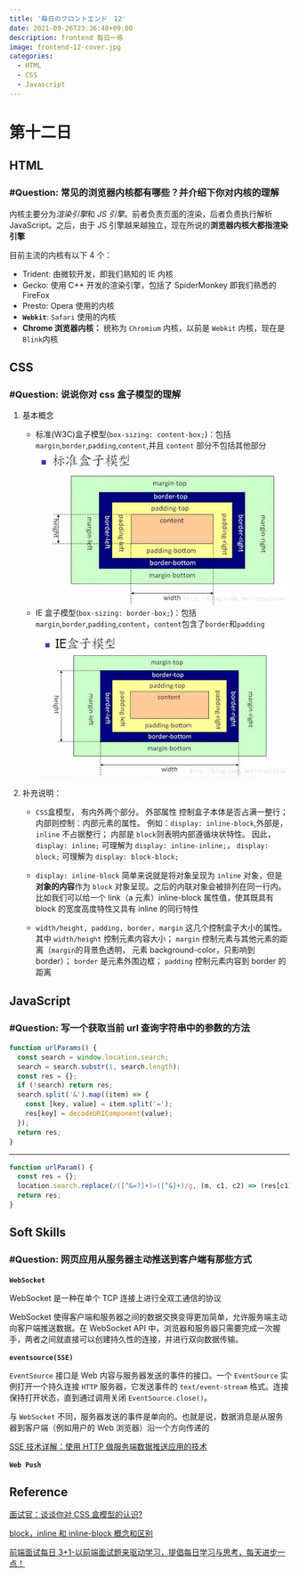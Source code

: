 ```yaml
---
title: '毎日のフロントエンド　12'
date: 2021-09-26T23:36:48+09:00
description: frontend 每日一练
image: frontend-12-cover.jpg
categories:
  - HTML
  - CSS
  - Javascript
---
```


# 第十二日

## HTML

### **#Question:** 常见的浏览器内核都有哪些？并介绍下你对内核的理解

内核主要分为*渲染引擎*和 _JS 引擎_。前者负责页面的渲染，后者负责执行解析 JavaScript。之后，由于 JS 引擎越来越独立，现在所说的**浏览器内核大都指渲染引擎**

目前主流的内核有以下 4 个：

- Trident: 由微软开发，即我们熟知的 IE 内核
- Gecko: 使用 C++ 开发的渲染引擎，包括了 SpiderMonkey 即我们熟悉的 FireFox
- Presto: Opera 使用的内核
- **`Webkit`**: `Safari` 使用的内核
- **Chrome 浏览器内核：** 统称为 `Chromium` 内核，以前是 `Webkit` 内核，现在是`Blink`内核

## CSS

### **#Question:** 说说你对 css 盒子模型的理解

1. 基本概念

   - 标准(W3C)盒子模型(`box-sizing: content-box;`)：包括 `margin`,`border`,`padding`,`content`,并且 `content` 部分不包括其他部分
     ![标准盒子模型](standard-box.png)
   - IE 盒子模型(`box-sizing: border-box;`)：包括 `margin`,`border`,`padding`,`content`，`content`包含了`border`和`padding`
     ![IE盒子模型](IE-box.png)

2. 补充说明：

   - `CSS`盒模型， 有内外两个部分。 外部属性 控制盒子本体是否占满一整行； 内部则控制：内部元素的属性。 例如：`display: inline-block`,外部是，`inline` 不占据整行； 内部是 `block`则表明内部遵循块状特性。 因此， `display: inline;` 可理解为 `display: inline-inline;`， `display: block;` 可理解为 `display: block-block;`

   - `display: inline-block` 简单来说就是将对象呈现为 `inline` 对象，但是**对象的内容**作为 `block` 对象呈现。之后的内联对象会被排列在同一行内。比如我们可以给一个 link（a 元素）inline-block 属性值，使其既具有 block 的宽度高度特性又具有 inline 的同行特性

   - `width/height, padding, border, margin` 这几个控制盒子大小的属性。 其中 `width/height` 控制元素内容大小； `margin` 控制元素与其他元素的距离（`margin`的背景色透明， 元素 background-color，只影响到 border）； `border` 是元素外围边框； `padding` 控制元素内容到 border 的距离

## JavaScript

### **#Question:** 写一个获取当前 url 查询字符串中的参数的方法

```js
function urlParams() {
  const search = window.location.search;
  search = search.substr(1, search.length);
  const res = {};
  if (!search) return res;
  search.split('&').map((item) => {
    const [key, value] = item.split('=');
    res[key] = decodeURIComponent(value);
  });
  return res;
}
```

---

```js
function urlParam() {
  const res = {};
  location.search.replace(/([^&=?]+)=([^&]+)/g, (m, c1, c2) => (res[c1] = c2));
  return res;
}
```

## Soft Skills

### **#Question:** 网页应用从服务器主动推送到客户端有那些方式

**`WebSocket`**

WebSocket 是一种在单个 TCP 连接上进行全双工通信的协议

WebSocket 使得客户端和服务器之间的数据交换变得更加简单，允许服务端主动向客户端推送数据。在 WebSocket API 中，浏览器和服务器只需要完成一次握手，两者之间就直接可以创建持久性的连接，并进行双向数据传输。

**`eventsource(SSE)`**

`EventSource` 接口是 Web 内容与服务器发送的事件的接口。一个 `EventSource` 实例打开一个持久连接 `HTTP` 服务器，它发送事件的 `text/event-stream` 格式。连接保持打开状态，直到通过调用关闭 `EventSource.close()`。

与 `WebSocket` 不同，服务器发送的事件是单向的。也就是说，数据消息是从服务器到客户端（例如用户的 Web 浏览器）沿一个方向传递的

[SSE 技术详解：使用 HTTP 做服务端数据推送应用的技术](https://www.cnblogs.com/goloving/p/9196066.html)

**`Web Push`**

## Reference

[面试官：谈谈你对 CSS 盒模型的认识?](https://segmentfault.com/a/1190000015235886)

[block，inline 和 inline-block 概念和区别](https://www.cnblogs.com/keithwang/p/3139517.html)

[前端面试每日 3+1-以前端面试题来驱动学习，提倡每日学习与思考，每天进步一点！](http://www.h-camel.com/index.html)
